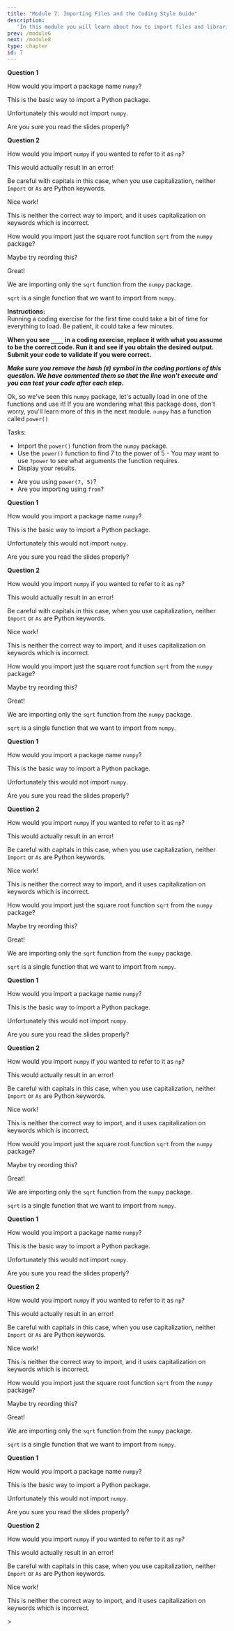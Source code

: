 ```yaml
---
title: "Module 7: Importing Files and the Coding Style Guide"
description:
   'In this module you will learn about how to import files and libraries from other directories and stylize your code for optimal readability.'
prev: /module6
next: /module8
type: chapter
id: 7
---
```



<exercise id="0" title="Module Learning Outcomes" type="slides, video">

<slides source="module7/module7_00" shot = "0" start="0:165" end="3:01">
</slides>

</exercise> 

<exercise id="1" title="Importing Python Libraries" type="slides, video">

<slides source="module7/module7_01" shot = "2" start="0:165" end="3:01">
</slides>

</exercise>


<exercise id="2" title="Importing packages ">

**Question 1**      


How would you import a package name `numpy`? 


<choice id="1" >
<opt text="<code>import numpy </code>"  correct="true">

This is the basic way to import a Python package.

</opt>

<opt text="<code>as np import numpy </code>">

Unfortunately this would not import `numpy`.

</opt>


<opt text="<code>from numpy import numpy</code>">

Are you sure you read the slides properly?

</opt>


</choice> 

**Question 2**          

How would you import `numpy` if you wanted to refer to it as `np`? 


<choice id="2" >
<opt text="<code>as np import numpy </code>">

This would actually result in an error! 

</opt>

<opt text="<code>Import numpy As np</code>">

Be careful with capitals in this case, when you use capitalization, neither `Import` or `As` are Python keywords. 

</opt>

<opt text="<code>import numpy as np </code>"  correct="true">

Nice work!

</opt>

<opt text="<code>As np Import numpy </code>">

This is neither the correct way to import, and it uses capitalization on keywords which is incorrect. 

</opt>

</choice>  

</exercise>

<exercise id="3" title="Importing a Package Function">

How would you import just the square root function `sqrt` from the `numpy` package? 


<choice id="1" >
<opt text="<code>import sqrt from numpy</code>"  >

Maybe try reording this?

</opt>

<opt text="<code>from numpy import sqrt</code>"  correct="true">

Great!

</opt>


<opt text="<code>from sqrt import numpy</code>">

We are importing only the `sqrt` function from the `numpy` package.

</opt>


<opt text="<code>import numpy from sqrt</code>"  >

`sqrt` is a single function that we want to import from `numpy`.

</opt>

</choice> 

</exercise>


<exercise id="4" title= "Importing Packages... Again">

**Instructions:**    
Running a coding exercise for the first time could take a bit of time for everything to load. Be patient, it could take a few minutes. 

**When you see `____` in a coding exercise, replace it with what you assume to be the correct code.  Run it and see if you obtain the desired output.  Submit your code to validate if you were correct.**

_**Make sure you remove the hash (`#`) symbol in the coding portions of this question.  We have commented them so that the line won't execute and you can test your code after each step.**_

Ok, so we've seen this `numpy` package, let's actually load in one of the functions and use it! If you are wondering what this package does, don't worry, you'll learn more of this in the next module. `numpy` has a function called `power()`

Tasks:
- Import the `power()` function from the `numpy` package. 
- Use the `power()` function to find  7 to the power of 5 - You may want to use `?power` to see what arguments the function requires.
- Display your results.



<codeblock id="07_04">

- Are you using `power(7, 5)`? 
- Are you importing using `from`?

</codeblock>

</exercise>

<exercise id="5" title="Working with Other Files" type="slides, video">

<slides source="module7/module7_05" shot = "2" start="0:165" end="3:01">
</slides>

</exercise>


<exercise id="6" title="Importing Your Own Functions Questions">

**Question 1**      


How would you import a package name `numpy`? 


<choice id="1" >
<opt text="<code>import numpy </code>"  correct="true">

This is the basic way to import a Python package.

</opt>

<opt text="<code>as np import numpy </code>">

Unfortunately this would not import `numpy`.

</opt>


<opt text="<code>from numpy import numpy</code>">

Are you sure you read the slides properly?

</opt>


</choice> 

**Question 2**          

How would you import `numpy` if you wanted to refer to it as `np`? 


<choice id="2" >
<opt text="<code>as np import numpy </code>">

This would actually result in an error! 

</opt>

<opt text="<code>Import numpy As np</code>">

Be careful with capitals in this case, when you use capitalization, neither `Import` or `As` are Python keywords. 

</opt>

<opt text="<code>import numpy as np </code>"  correct="true">

Nice work!

</opt>

<opt text="<code>As np Import numpy </code>">

This is neither the correct way to import, and it uses capitalization on keywords which is incorrect. 

</opt>

</choice>  

</exercise>

<exercise id="7" title="More Importing Your Own Functions Questions">

How would you import just the square root function `sqrt` from the `numpy` package? 


<choice id="1" >
<opt text="<code>import sqrt from numpy</code>"  >

Maybe try reording this?

</opt>

<opt text="<code>from numpy import sqrt</code>"  correct="true">

Great!

</opt>


<opt text="<code>from sqrt import numpy</code>">

We are importing only the `sqrt` function from the `numpy` package.

</opt>


<opt text="<code>import numpy from sqrt</code>"  >

`sqrt` is a single function that we want to import from `numpy`.

</opt>

</choice> 

</exercise>

<exercise id="8" title="Testing Your Own Functions with Pytest" type="slides, video">

<slides source="module7/module7_08" shot = "2" start="0:165" end="3:01">
</slides>

</exercise>


<exercise id="9" title="Using Pytest Questions ">

**Question 1**      


How would you import a package name `numpy`? 


<choice id="1" >
<opt text="<code>import numpy </code>"  correct="true">

This is the basic way to import a Python package.

</opt>

<opt text="<code>as np import numpy </code>">

Unfortunately this would not import `numpy`.

</opt>


<opt text="<code>from numpy import numpy</code>">

Are you sure you read the slides properly?

</opt>


</choice> 

**Question 2**          

How would you import `numpy` if you wanted to refer to it as `np`? 


<choice id="2" >
<opt text="<code>as np import numpy </code>">

This would actually result in an error! 

</opt>

<opt text="<code>Import numpy As np</code>">

Be careful with capitals in this case, when you use capitalization, neither `Import` or `As` are Python keywords. 

</opt>

<opt text="<code>import numpy as np </code>"  correct="true">

Nice work!

</opt>

<opt text="<code>As np Import numpy </code>">

This is neither the correct way to import, and it uses capitalization on keywords which is incorrect. 

</opt>

</choice>  

</exercise>

<exercise id="10" title="More Questions on Using Pytest">

How would you import just the square root function `sqrt` from the `numpy` package? 


<choice id="1" >
<opt text="<code>import sqrt from numpy</code>"  >

Maybe try reording this?

</opt>

<opt text="<code>from numpy import sqrt</code>"  correct="true">

Great!

</opt>


<opt text="<code>from sqrt import numpy</code>">

We are importing only the `sqrt` function from the `numpy` package.

</opt>


<opt text="<code>import numpy from sqrt</code>"  >

`sqrt` is a single function that we want to import from `numpy`.

</opt>

</choice> 

</exercise>

<exercise id="11" title="Automatic Style Formatters" type="slides, video">

<slides source="module7/module7_11" shot = "2" start="0:165" end="3:01">
</slides>

</exercise>


<exercise id="12" title="Using Flake8">

**Question 1**      


How would you import a package name `numpy`? 


<choice id="1" >
<opt text="<code>import numpy </code>"  correct="true">

This is the basic way to import a Python package.

</opt>

<opt text="<code>as np import numpy </code>">

Unfortunately this would not import `numpy`.

</opt>


<opt text="<code>from numpy import numpy</code>">

Are you sure you read the slides properly?

</opt>


</choice> 

**Question 2**          

How would you import `numpy` if you wanted to refer to it as `np`? 


<choice id="2" >
<opt text="<code>as np import numpy </code>">

This would actually result in an error! 

</opt>

<opt text="<code>Import numpy As np</code>">

Be careful with capitals in this case, when you use capitalization, neither `Import` or `As` are Python keywords. 

</opt>

<opt text="<code>import numpy as np </code>"  correct="true">

Nice work!

</opt>

<opt text="<code>As np Import numpy </code>">

This is neither the correct way to import, and it uses capitalization on keywords which is incorrect. 

</opt>

</choice>  

</exercise>

<exercise id="13" title="Using Black">

How would you import just the square root function `sqrt` from the `numpy` package? 


<choice id="1" >
<opt text="<code>import sqrt from numpy</code>"  >

Maybe try reording this?

</opt>

<opt text="<code>from numpy import sqrt</code>"  correct="true">

Great!

</opt>


<opt text="<code>from sqrt import numpy</code>">

We are importing only the `sqrt` function from the `numpy` package.

</opt>


<opt text="<code>import numpy from sqrt</code>"  >

`sqrt` is a single function that we want to import from `numpy`.

</opt>

</choice> 

</exercise>

<exercise id="14" title="How to Style Your Code Better" type="slides, video">

<slides source="module7/module7_14" shot = "2" start="0:165" end="3:01">
</slides>

</exercise>


<exercise id="15" title="Choosing Good Variable Names">

**Question 1**      


How would you import a package name `numpy`? 


<choice id="1" >
<opt text="<code>import numpy </code>"  correct="true">

This is the basic way to import a Python package.

</opt>

<opt text="<code>as np import numpy </code>">

Unfortunately this would not import `numpy`.

</opt>


<opt text="<code>from numpy import numpy</code>">

Are you sure you read the slides properly?

</opt>


</choice> 

**Question 2**          

How would you import `numpy` if you wanted to refer to it as `np`? 


<choice id="2" >
<opt text="<code>as np import numpy </code>">

This would actually result in an error! 

</opt>

<opt text="<code>Import numpy As np</code>">

Be careful with capitals in this case, when you use capitalization, neither `Import` or `As` are Python keywords. 

</opt>

<opt text="<code>import numpy as np </code>"  correct="true">

Nice work!

</opt>

<opt text="<code>As np Import numpy </code>">

This is neither the correct way to import, and it uses capitalization on keywords which is incorrect. 

</opt>

</choice>  

</exercise>

<exercise id="16" title="Writing Informative Comments">

How would you import just the square root function `sqrt` from the `numpy` package? 


<choice id="1" >
<opt text="<code>import sqrt from numpy</code>"  >

Maybe try reording this?

</opt>

<opt text="<code>from numpy import sqrt</code>"  correct="true">

Great!

</opt>


<opt text="<code>from sqrt import numpy</code>">

We are importing only the `sqrt` function from the `numpy` package.

</opt>


<opt text="<code>import numpy from sqrt</code>"  >

`sqrt` is a single function that we want to import from `numpy`.

</opt>

</choice> 

</exercise>

<exercise id="17" title="Python Debugger" type="slides, video">

<slides source="module7/module7_17" shot = "2" start="0:165" end="3:01">
</slides>

</exercise>


<exercise id="18" title="Using the Python Debugger">

**Question 1**      


How would you import a package name `numpy`? 


<choice id="1" >
<opt text="<code>import numpy </code>"  correct="true">

This is the basic way to import a Python package.

</opt>

<opt text="<code>as np import numpy </code>">

Unfortunately this would not import `numpy`.

</opt>


<opt text="<code>from numpy import numpy</code>">

Are you sure you read the slides properly?

</opt>


</choice> 

**Question 2**          

How would you import `numpy` if you wanted to refer to it as `np`? 


<choice id="2" >
<opt text="<code>as np import numpy </code>">

This would actually result in an error! 

</opt>

<opt text="<code>Import numpy As np</code>">

Be careful with capitals in this case, when you use capitalization, neither `Import` or `As` are Python keywords. 

</opt>

<opt text="<code>import numpy as np </code>"  correct="true">

Nice work!

</opt>

<opt text="<code>As np Import numpy </code>">

This is neither the correct way to import, and it uses capitalization on keywords which is incorrect. 

</opt>

</choice>  

</exercise>


<exercise id="19" title="What Did We Just Learn?" type="slides, video">
<slides source="module7/module7_end" shot="0" start="0:165" end="3:01">>
</slides>
</exercise>